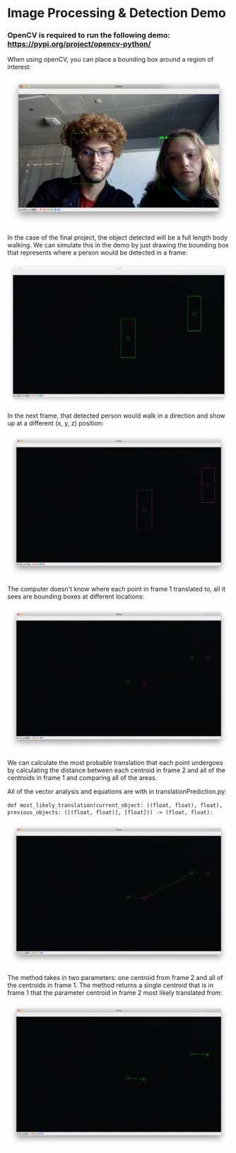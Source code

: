 # Image Processing & Detection Demo

### OpenCV is required to run the following demo: https://pypi.org/project/opencv-python/

When using openCV, you can place a bounding box around a region of interest:

![Object Detection](https://github.com/gmaldona/ImageProcessing-DetectionDemo/blob/main/Demo%20Images/openCV%20Camera.png)

In the case of the final project, the object detected will be a full length body walking. We can simulate this in the demo by just drawing the bounding box that represents where a person would be detected in a frame:

![Frame 1](https://github.com/gmaldona/ImageProcessing-DetectionDemo/blob/main/Demo%20Images/Frame%201.png)

In the next frame, that detected person would walk in a direction and show up at a different (x, y, z) position:

![Frame 2](https://github.com/gmaldona/ImageProcessing-DetectionDemo/blob/main/Demo%20Images/Frame%202.png)

The computer doesn't know where each point in frame 1 translated to, all it sees are bounding boxes at different locations:

![Centroids](https://github.com/gmaldona/ImageProcessing-DetectionDemo/blob/main/Demo%20Images/Centroids.png)

We can calculate the most probable translation that each point undergoes by calculating the distance between each centroid in frame 2 and all of the centroids in frame 1 and comparing all of the areas.


All of the vector analysis and equations are with in translationPrediction.py:

```python3
def most_likely_translation(current_object: ((float, float), float), previous_objects: ([(float, float)], [float])) -> (float, float):
```

![Distance](https://github.com/gmaldona/ImageProcessing-DetectionDemo/blob/main/Demo%20Images/distance%20Between%20Centroids.png)

The method takes in two parameters: one centroid from frame 2 and all of the centroids in frame 1. The method returns a single centroid that is in frame 1 that the parameter centroid in frame 2 most likely translated from: 

![Translation](https://github.com/gmaldona/ImageProcessing-DetectionDemo/blob/main/Demo%20Images/points%20Translated.png)
